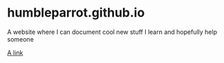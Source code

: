 # humbleparrot.github.io
A website where I can document cool new stuff I learn and hopefully help someone

[A link](https://www.google.com)
